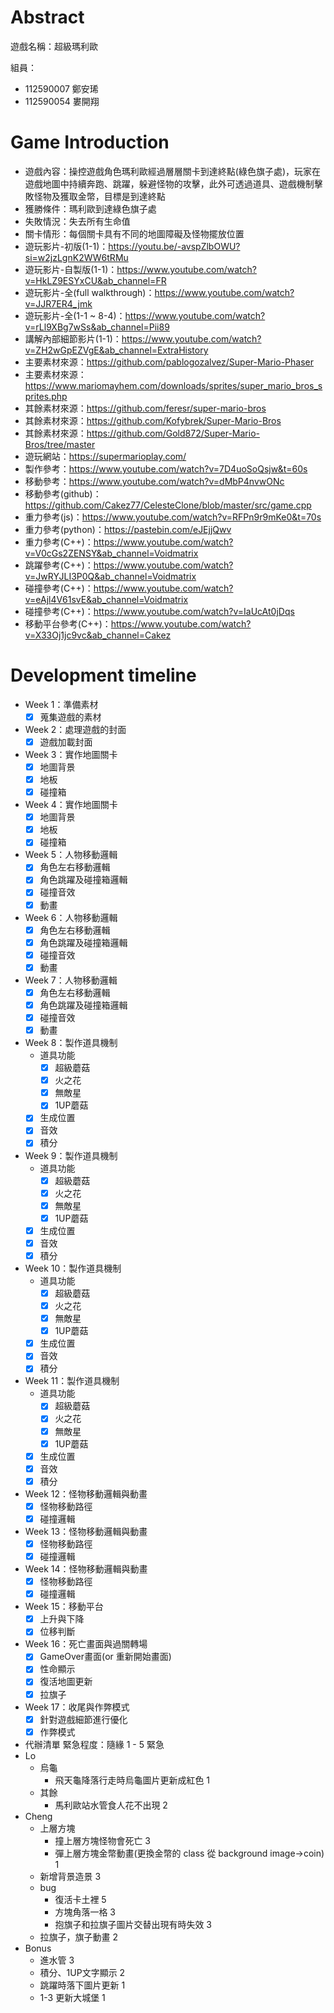 # Abstract

遊戲名稱：超級瑪利歐

組員：

- 112590007 鄭安琋
- 112590054 婁開翔

# Game Introduction

- 遊戲內容：操控遊戲角色瑪利歐經過層層關卡到達終點(綠色旗子處)，玩家在遊戲地圖中持續奔跑、跳躍，躲避怪物的攻擊，此外可透過道具、遊戲機制擊敗怪物及獲取金幣，目標是到達終點
- 獲勝條件：瑪利歐到達綠色旗子處
- 失敗情況：失去所有生命值
- 關卡情形：每個關卡具有不同的地圖障礙及怪物擺放位置
- 遊玩影片-初版(1-1)：https://youtu.be/-avspZlbOWU?si=w2jzLgnK2WW6tRMu
- 遊玩影片-自製版(1-1)：https://www.youtube.com/watch?v=HkLZ9ESYxCU&ab_channel=FR
- 遊玩影片-全(full walkthrough)：https://www.youtube.com/watch?v=JJR7ER4_jmk
- 遊玩影片-全(1-1 ~ 8-4)：https://www.youtube.com/watch?v=rLl9XBg7wSs&ab_channel=Pii89
- 講解內部細節影片(1-1)：https://www.youtube.com/watch?v=ZH2wGpEZVgE&ab_channel=ExtraHistory
- 主要素材來源：https://github.com/pablogozalvez/Super-Mario-Phaser
- 主要素材來源：https://www.mariomayhem.com/downloads/sprites/super_mario_bros_sprites.php
- 其餘素材來源：https://github.com/feresr/super-mario-bros
- 其餘素材來源：https://github.com/Kofybrek/Super-Mario-Bros
- 其餘素材來源：https://github.com/Gold872/Super-Mario-Bros/tree/master
- 遊玩網站：https://supermarioplay.com/
- 製作參考：https://www.youtube.com/watch?v=7D4uoSoQsjw&t=60s
- 移動參考：https://www.youtube.com/watch?v=dMbP4nvwONc
- 移動參考(github)：https://github.com/Cakez77/CelesteClone/blob/master/src/game.cpp
- 重力參考(js)：https://www.youtube.com/watch?v=RFPn9r9mKe0&t=70s
- 重力參考(python)：https://pastebin.com/eJEjjQwv
- 重力參考(C++)：https://www.youtube.com/watch?v=V0cGs2ZENSY&ab_channel=Voidmatrix
- 跳躍參考(C++)：https://www.youtube.com/watch?v=JwRYJLI3P0Q&ab_channel=Voidmatrix
- 碰撞參考(C++)：https://www.youtube.com/watch?v=eAjl4V61svE&ab_channel=Voidmatrix
- 碰撞參考(C++)：https://www.youtube.com/watch?v=IaUcAt0jDqs
- 移動平台參考(C++)：https://www.youtube.com/watch?v=X33Oj1jc9vc&ab_channel=Cakez

# Development timeline

- Week 1：準備素材
    - [x] 蒐集遊戲的素材

- Week 2：處理遊戲的封面
    - [x] 遊戲加載封面
- Week 3：實作地圖關卡
    - [x] 地圖背景
    - [x] 地板
    - [x] 碰撞箱
- Week 4：實作地圖關卡
    - [x] 地圖背景
    - [x] 地板
    - [x] 碰撞箱

- Week 5：人物移動邏輯
    - [x] 角色左右移動邏輯
    - [x] 角色跳躍及碰撞箱邏輯
    - [x] 碰撞音效
    - [x] 動畫
- Week 6：人物移動邏輯
    - [x] 角色左右移動邏輯
    - [x] 角色跳躍及碰撞箱邏輯
    - [x] 碰撞音效
    - [x] 動畫
- Week 7：人物移動邏輯
    - [x] 角色左右移動邏輯
    - [x] 角色跳躍及碰撞箱邏輯
    - [x] 碰撞音效
    - [x] 動畫

- Week 8：製作道具機制
    - 道具功能
        - [x] 超級蘑菇
        - [x] 火之花
        - [x] 無敵星
        - [x] 1UP蘑菇
    - [x] 生成位置
    - [x] 音效
    - [x] 積分
- Week 9：製作道具機制
    - 道具功能
        - [x] 超級蘑菇
        - [x] 火之花
        - [x] 無敵星
        - [x] 1UP蘑菇
    - [x] 生成位置
    - [x] 音效
    - [x] 積分
- Week 10：製作道具機制
    - 道具功能
        - [x] 超級蘑菇
        - [x] 火之花
        - [x] 無敵星
        - [x] 1UP蘑菇
    - [x] 生成位置
    - [x] 音效
    - [x] 積分
- Week 11：製作道具機制
    - 道具功能
        - [x] 超級蘑菇
        - [x] 火之花
        - [x] 無敵星
        - [x] 1UP蘑菇
    - [x] 生成位置
    - [x] 音效
    - [x] 積分

- Week 12：怪物移動邏輯與動畫
    - [x] 怪物移動路徑
    - [x] 碰撞邏輯
- Week 13：怪物移動邏輯與動畫
    - [x] 怪物移動路徑
    - [x] 碰撞邏輯
- Week 14：怪物移動邏輯與動畫
    - [x] 怪物移動路徑
    - [x] 碰撞邏輯

- Week 15：移動平台
    - [x] 上升與下降
    - [x] 位移判斷

- Week 16：死亡畫面與過關轉場
    - [x] GameOver畫面(or 重新開始畫面)
    - [x] 性命顯示
    - [x] 復活地圖更新
    - [x] 拉旗子
  
- Week 17：收尾與作弊模式
    - [x] 針對遊戲細節進行優化
    - [x] 作弊模式

- 代辦清單 緊急程度：隨緣 1 - 5 緊急
- Lo
  - 烏龜
    - 飛天龜降落行走時烏龜圖片更新成紅色 1 
  - 其餘
    - 馬利歐站水管食人花不出現 2
- Cheng
  - 上層方塊
    - 撞上層方塊怪物會死亡 3
    - 彈上層方塊金幣動畫(更換金幣的 class 從 background image->coin) 1
  - 新增背景造景 3
  - bug
    - 復活卡土裡 5
    - 方塊角落一格 3
    - 抱旗子和拉旗子圖片交替出現有時失效 3
  - 拉旗子，旗子動畫 2
- Bonus
  - 進水管 3
  - 積分、1UP文字顯示 2
  - 跳躍時落下圖片更新 1
  - 1-3 更新大城堡 1